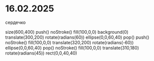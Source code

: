 # 16.02.2025
сердечко

size(600,400)
push()
noStroke()
fill(100,0,0)
background(0)
translate(300,200)
rotate(radians(60))
ellipse(0,0,60,40)
pop()
push()
noStroke()
fill(100,0,0)
translate(320,200)
rotate(radians(-60))
ellipse(0,0,60,40)
pop()
noStroke()
fill(100,0,0)
translate(310,180)
rotate(radians(45))
rect(0,0,40,40)
